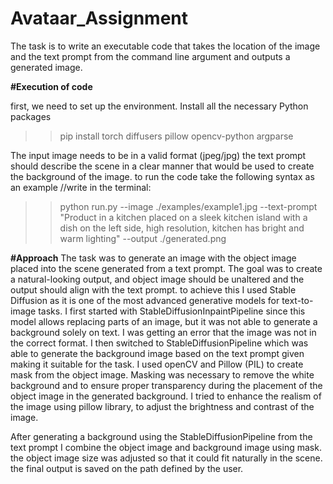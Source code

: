 # Avataar_Assignment
The task is to write an executable code that takes the location of the image and the text prompt from the command line argument and outputs a generated image.

**#Execution of code**

first, we need to set up the environment.
Install all the necessary Python packages 

>> pip install torch diffusers pillow opencv-python argparse

The input image needs to be in a valid format (jpeg/jpg)
the text prompt should describe the scene in a clear manner that would be used to create the background of the image.
to run the code take the following syntax as an example //write in the terminal:

>> python run.py --image ./examples/example1.jpg --text-prompt "Product in a kitchen placed on a sleek kitchen island with a dish on the left side, high resolution, kitchen has bright and warm lighting" --output ./generated.png

**#Approach**
The task was to generate an image with the object image placed into the scene generated from a text prompt. The goal was to create a natural-looking output, and object image should be unaltered and the output should align with the text prompt.
to achieve this I used Stable Diffusion as it is one of the most advanced generative models for text-to-image tasks.
I first started with StableDiffusionInpaintPipeline since this model allows replacing parts of an image, but it was not able to generate a background solely on text. I was getting an error that the image was not in the correct format. 
I then switched to StableDiffusionPipeline which was able to generate the background image based on the text prompt given making it suitable for the task. 
I used openCV and Pillow (PIL) to create mask from the object image. Masking was necessary to remove the white background and to ensure proper transparency during the placement of the object image in the generated background.
I tried to enhance the realism of the image using pillow library, to adjust the brightness and contrast of the image.

After generating a background using the StableDiffusionPipeline from the text prompt I combine the object image and background image using mask. the object image size was adjusted so that it could fit naturally in the scene.
the final output is saved on the path defined by the user.
